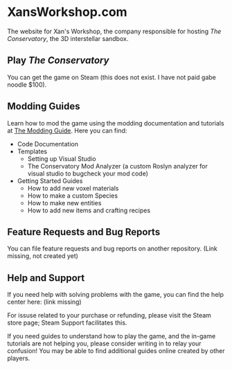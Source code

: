 # XansWorkshop.com

The website for Xan's Workshop, the company responsible for hosting *The Conservatory*, the 3D interstellar sandbox.

## Play *The Conservatory*

You can get the game on Steam (this does not exist. I have not paid gabe noodle $100).

## Modding Guides

Learn how to mod the game using the modding documentation and tutorials at [The Modding Guide](https://xansworkshop.com/conservatory/modding). Here you can find:

* Code Documentation
* Templates
    * Setting up Visual Studio
    * The Conservatory Mod Analyzer (a custom Roslyn analyzer for visual studio to bugcheck your mod code)
* Getting Started Guides
    * How to add new voxel materials
    * How to make a custom Species
    * How to make new entities
    * How to add new items and crafting recipes

## Feature Requests and Bug Reports

You can file feature requests and bug reports on another repository. (Link missing, not created yet)

## Help and Support

If you need help with solving problems with the game, you can find the help center here: (link missing)

For issuse related to your purchase or refunding, please visit the Steam store page; Steam Support facilitates this.

If you need guides to understand how to play the game, and the in-game tutorials are not helping you, please consider writing in to relay your confusion! You may be able to find additional guides online created by other players.
